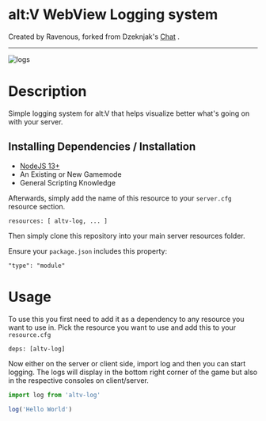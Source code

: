 # alt:V WebView Logging system

Created by Ravenous, forked from Dzeknjak's [Chat](https://github.com/jovanivanovic/altv-os-chat)
. 

---
![logs](https://i.imgur.com/XRtdNIo.png)
# Description

Simple logging system for alt:V that helps visualize better what's going on with your server.

## Installing Dependencies / Installation

-   [NodeJS 13+](https://nodejs.org/en/download/current/)
-   An Existing or New Gamemode
-   General Scripting Knowledge

Afterwards, simply add the name of this resource to your `server.cfg` resource section.

`resources: [ altv-log, ... ]`

Then simply clone this repository into your main server resources folder.

Ensure your `package.json` includes this property:

```
"type": "module"
```

# Usage

To use this you first need to add it as a dependency to any resource you want to use in. Pick the resource you want to use and add this to your `resource.cfg`

`deps: [altv-log]`

Now either on the server or client side, import log and then you can start logging. The logs will display in the bottom right corner of the game but also in the respective consoles on client/server.

```javascript
import log from 'altv-log'

log('Hello World')
```

